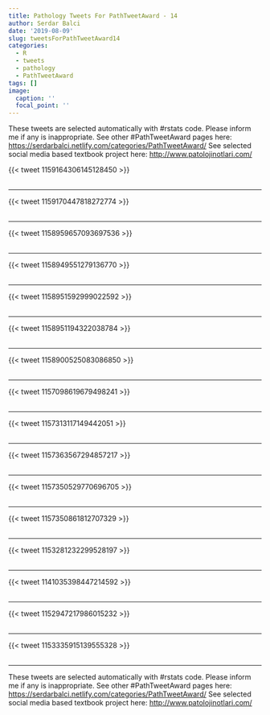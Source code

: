 ```yaml
---
title: Pathology Tweets For PathTweetAward - 14
author: Serdar Balci
date: '2019-08-09'
slug: tweetsForPathTweetAward14
categories:
  - R
  - tweets
  - pathology
  - PathTweetAward
tags: []
image:
  caption: ''
  focal_point: ''
---
```



These tweets are selected automatically with #rstats code. Please inform me if any is inappropriate.
See other #PathTweetAward pages here: https://serdarbalci.netlify.com/categories/PathTweetAward/ 
See selected social media based textbook project here: http://www.patolojinotlari.com/

{{< tweet 1159164306145128450 >}}
<br>
<br>
<hr>
{{< tweet 1159170447818272774 >}}
<br>
<br>
<hr>
{{< tweet 1158959657093697536 >}}
<br>
<br>
<hr>
{{< tweet 1158949551279136770 >}}
<br>
<br>
<hr>
{{< tweet 1158951592999022592 >}}
<br>
<br>
<hr>
{{< tweet 1158951194322038784 >}}
<br>
<br>
<hr>
{{< tweet 1158900525083086850 >}}
<br>
<br>
<hr>
{{< tweet 1157098619679498241 >}}
<br>
<br>
<hr>
{{< tweet 1157313117149442051 >}}
<br>
<br>
<hr>
{{< tweet 1157363567294857217 >}}
<br>
<br>
<hr>
{{< tweet 1157350529770696705 >}}
<br>
<br>
<hr>
{{< tweet 1157350861812707329 >}}
<br>
<br>
<hr>
{{< tweet 1153281232299528197 >}}
<br>
<br>
<hr>
{{< tweet 1141035398447214592 >}}
<br>
<br>
<hr>
{{< tweet 1152947217986015232 >}}
<br>
<br>
<hr>
{{< tweet 1153335915139555328 >}}
<br>
<br>
<hr>


These tweets are selected automatically with #rstats code. Please inform me if any is inappropriate.
See other #PathTweetAward pages here: https://serdarbalci.netlify.com/categories/PathTweetAward/ 
See selected social media based textbook project here: http://www.patolojinotlari.com/
